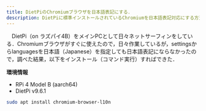 ```yaml
---
title: DietPiのChromiumブラウザを日本語表記にする．
description: DietPiに標準インストールされているChromiumを日本語表記対応にする方法を記す．
---
```

　DietPi（on ラズパイ4B）をメインPCとして日々ネットサーフィンをしている．Chromiumブラウザがすぐに使えたので，日々作業しているが，settingsからlanguagesを日本語（Japanese）を指定しても日本語表記にならなかったので，調べた結果，以下をインストール（コマンド実行）すればできた．

**環境情報**
- RPi 4 Model B (aarch64)
- DietPi v9.6.1

```bash
sudo apt install chromium-browser-l10n
```
